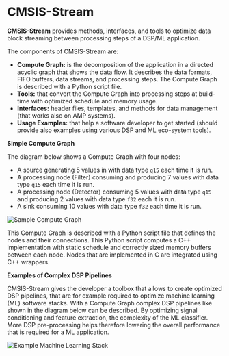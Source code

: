 # CMSIS-Stream

**CMSIS-Stream** provides methods, interfaces, and tools to optimize data block streaming between processing steps of a DSP/ML application.  

The components of CMSIS-Stream are:

- **Compute Graph:** is the decomposition of the application in a directed acyclic graph that shows the data flow. It describes the data formats, FIFO buffers, data streams, and processing steps. The Compute Graph is described with a Python script file.
- **Tools:** that convert the Compute Graph into processing steps at build-time with optimized schedule and memory usage.
- **Interfaces:** header files, templates, and methods for data management (that works also on AMP systems).
- **Usage Examples:** that help a software developer to get started (should provide also examples using various DSP and ML eco-system tools).

**Simple Compute Graph**

The diagram below shows a Compute Graph with four nodes:

- A source generating 5 values in with data type `q15` each time it is run.
- A processing node (Filter) consuming and producing 7 values with data type `q15` each time it is run.
- A processing node (Detector) consuming 5 values with data type `q15` and producing 2 values with data type `f32` each it is run.
- A sink consuming 10 values with data type `f32` each time it is run.

![Sample Compute Graph](Compute-Graph-Sample.png)

This Compute Graph is described with a Python script file that defines the nodes and their connections. This Python script computes a C++ implementation with static schedule and correctly sized memory buffers between each node. Nodes that are implemented in C are integrated using C++ wrappers.

**Examples of Complex DSP Pipelines**

CMSIS-Stream gives the developer a toolbox that allows to create optimized DSP pipelines, that are for example required to optimize machine learning (ML) software stacks. With a Compute Graph complex DSP pipelines like shown in the diagram below can be described.
By optimizing signal conditioning and feature extraction, the complexity of the ML classifier.
More DSP pre-processing helps therefore lowering the overall performance that is required for a ML application.

![Example Machine Learning Stack](ML-Stack.png)


